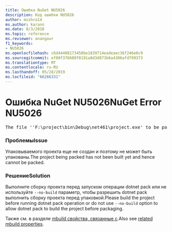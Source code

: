 ```yaml
---
title: Ошибка NuGet NU5026
description: Код ошибки NU5026
author: mishra14
ms.author: karann
ms.date: 8/3/2018
ms.topic: reference
ms.reviewer: anangaur
f1_keywords:
- NU5026
ms.openlocfilehash: c6d44408173450be1839714eadeaec36f246e0c9
ms.sourcegitcommit: ef08f376688f0191a8d3d873b6a4386afd799373
ms.translationtype: MT
ms.contentlocale: ru-RU
ms.lasthandoff: 05/28/2019
ms.locfileid: "66266331"
---
```

# <a name="nuget-error-nu5026"></a><span data-ttu-id="83dde-103">Ошибка NuGet NU5026</span><span class="sxs-lookup"><span data-stu-id="83dde-103">NuGet Error NU5026</span></span>
<pre>The file ''F:\project\bin\Debug\net461\project.exe' to be packed was not found on disk.</pre>

### <a name="issue"></a><span data-ttu-id="83dde-104">Проблемы</span><span class="sxs-lookup"><span data-stu-id="83dde-104">Issue</span></span>

<span data-ttu-id="83dde-105">Упаковываемого проекта еще не создан и поэтому не может быть упакованы.</span><span class="sxs-lookup"><span data-stu-id="83dde-105">The project being packed has not been built yet and hence cannot be packed.</span></span>


### <a name="solution"></a><span data-ttu-id="83dde-106">Решение</span><span class="sxs-lookup"><span data-stu-id="83dde-106">Solution</span></span>

<span data-ttu-id="83dde-107">Выполните сборку проекта перед запуском операции dotnet pack или не используйте `--no-build` параметр, чтобы разрешить dotnet pack выполнить сборку проекта перед упаковкой.</span><span class="sxs-lookup"><span data-stu-id="83dde-107">Please build the project before running dotnet pack operation or do not use `--no-build` option to allow dotnet pack to build the project before packaging.</span></span>

<span data-ttu-id="83dde-108">Также см. в разделе [mbuild свойства, связанные с](../msbuild-targets.md#output-assemblies).</span><span class="sxs-lookup"><span data-stu-id="83dde-108">Also see [related mbuild properties](../msbuild-targets.md#output-assemblies).</span></span>


